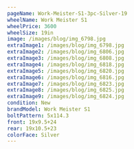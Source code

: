 ```yaml
---
pageName: Work-Meister-S1-3pc-Silver-19
wheelName: Work Meister S1
wheelPrice: 3600
wheelSize: 19in
image: /images/blog/img_6798.jpg
extraImage1: /images/blog/img_6798.jpg
extraImage2: /images/blog/img_6806.jpg
extraImage3: /images/blog/img_6808.jpg
extraImage4: /images/blog/img_6818.jpg
extraImage5: /images/blog/img_6820.jpg
extraImage6: /images/blog/img_6816.jpg
extraImage7: /images/blog/img_6823.jpg
extraImage8: /images/blog/img_6825.jpg
extraImage9: /images/blog/img_6824.jpg
condition: New
brandModel: Work Meister S1
boltPattern: 5x114.3
front: 19x9.5+24
rear: 19x10.5+23
colorFace: Silver
---
```

